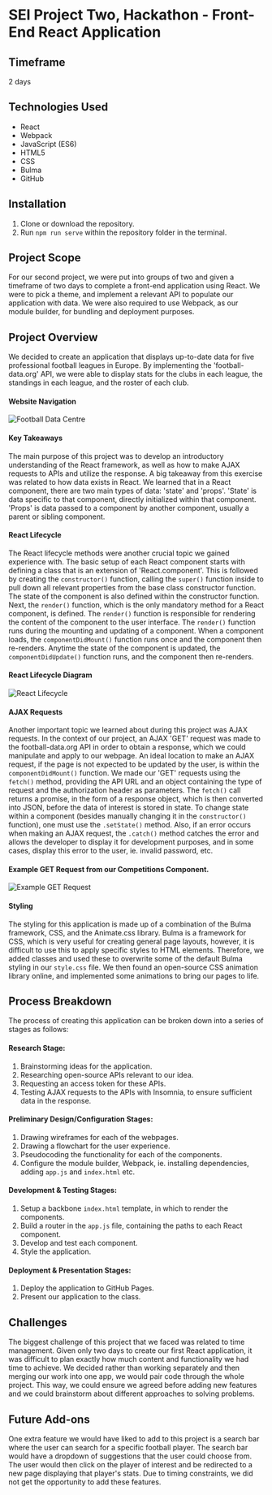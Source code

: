 # SEI Project Two, Hackathon - Front-End React Application

## Timeframe
2 days

## Technologies Used
* React
* Webpack
* JavaScript (ES6)
* HTML5
* CSS
* Bulma
* GitHub

## Installation
1. Clone or download the repository.
2. Run `npm run serve` within the repository folder in the terminal.

## Project Scope
For our second project, we were put into groups of two and given a timeframe of two days to complete a front-end application using React. We were to pick a theme, and implement a relevant API to populate our application with data. We were also required to use Webpack, as our module builder, for bundling and deployment purposes.

## Project Overview
We decided to create an application that displays up-to-date data for five professional football leagues in Europe. By implementing the 'football-data.org' API, we were able to display stats for the clubs in each league, the standings in each league, and the roster of each club.

#### Website Navigation
![Football Data Centre](https://i.imgur.com/yBPlFF7.gif)

#### Key Takeaways
The main purpose of this project was to develop an introductory understanding of the React framework, as well as how to make AJAX requests to APIs and utilize the response. A big takeaway from this exercise was related to how data exists in React. We learned that in a React component, there are two main types of data: 'state' and 'props'. 'State' is data specific to that component, directly initialized within that component. 'Props' is data passed to a component by another component, usually a parent or sibling component.

#### React Lifecycle
The React lifecycle methods were another crucial topic we gained experience with. The basic setup of each React component starts with defining a class that is an extension of 'React.component'. This is followed by creating the `constructor()` function, calling the `super()` function inside to pull down all relevant properties from the base class constructor function. The state of the component is also defined within the constructor function. Next, the `render()` function, which is the only mandatory method for a React component, is defined. The `render()` function is responsible for rendering the content of the component to the user interface. The `render()` function runs during the mounting and updating of a component. When a component loads, the `componentDidMount()` function runs once and the component then re-renders. Anytime the state of the component is updated, the `componentDidUpdate()` function runs, and the component then re-renders.

#### React Lifecycle Diagram
![React Lifecycle](https://i.imgur.com/mVMz8AH.png)

#### AJAX Requests
Another important topic we learned about during this project was AJAX requests. In the context of our project, an AJAX 'GET' request was made to the football-data.org API in order to obtain a response, which we could manipulate and apply to our webpage. An ideal location to make an AJAX request, if the page is not expected to be updated by the user, is within the `componentDidMount()` function. We made our 'GET' requests using the `fetch()` method, providing the API URL and an object containing the type of request and the authorization header as parameters. The `fetch()` call returns a promise, in the form of a response object, which is then converted into JSON, before the data of interest is stored in state. To change state within a component (besides manually changing it in the `constructor()` function), one must use the `.setState()` method. Also, if an error occurs when making an AJAX request, the `.catch()` method catches the error and allows the developer to display it for development purposes, and in some cases, display this error to the user, ie. invalid password, etc.

#### Example GET Request from our Competitions Component.
![Example GET Request](https://i.imgur.com/GlkMiiy.png)

#### Styling
The styling for this application is made up of a combination of the Bulma framework, CSS, and the Animate.css library. Bulma is a framework for CSS, which is very useful for creating general page layouts, however, it is difficult to use this to apply specific styles to HTML elements. Therefore, we added classes and used these to overwrite some of the default Bulma styling in our `style.css` file. We then found an open-source CSS animation library online, and implemented some animations to bring our pages to life.

## Process Breakdown
The process of creating this application can be broken down into a series of stages as follows:
#### Research Stage:
1. Brainstorming ideas for the application.
2. Researching open-source APIs relevant to our idea.
3. Requesting an access token for these APIs.
4. Testing AJAX requests to the APIs with Insomnia, to ensure sufficient data in the response.

#### Preliminary Design/Configuration Stages:
1. Drawing wireframes for each of the webpages.
2. Drawing a flowchart for the user experience.
3. Pseudocoding the functionality for each of the components.
4. Configure the module builder, Webpack, ie. installing dependencies, adding `app.js` and `index.html` etc.

#### Development & Testing Stages:
1. Setup a backbone `index.html` template, in which to render the components.
2. Build a router in the `app.js` file, containing the paths to each React component.
3. Develop and test each component.
4. Style the application.

#### Deployment & Presentation Stages:
1. Deploy the application to GitHub Pages.
2. Present our application to the class.

## Challenges
The biggest challenge of this project that we faced was related to time management. Given only two days to create our first React application, it was difficult to plan exactly how much content and functionality we had time to achieve. We decided rather than working separately and then merging our work into one app, we would pair code through the whole project. This way, we could ensure we agreed before adding new features and we could brainstorm about different approaches to solving problems.

## Future Add-ons
One extra feature we would have liked to add to this project is a search bar where the user can search for a specific football player. The search bar would have a dropdown of suggestions that the user could choose from. The user would then click on the player of interest and be redirected to a new page displaying that player's stats. Due to timing constraints, we did not get the opportunity to add these features.
